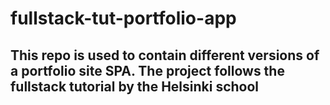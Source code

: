 # fullstack-tut-portfolio-app

## This repo is used to contain different versions of a portfolio site SPA. The project follows the fullstack tutorial by the Helsinki school
